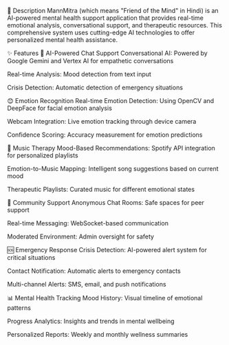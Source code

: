 📖 Description
MannMitra (which means "Friend of the Mind" in Hindi) is an AI-powered mental health support application that provides real-time emotional analysis, conversational support, and therapeutic resources. This comprehensive system uses cutting-edge AI technologies to offer personalized mental health assistance.

✨ Features
🤖 AI-Powered Chat Support
Conversational AI: Powered by Google Gemini and Vertex AI for empathetic conversations

Real-time Analysis: Mood detection from text input

Crisis Detection: Automatic detection of emergency situations

😊 Emotion Recognition
Real-time Emotion Detection: Using OpenCV and DeepFace for facial emotion analysis

Webcam Integration: Live emotion tracking through device camera

Confidence Scoring: Accuracy measurement for emotion predictions

🎵 Music Therapy
Mood-Based Recommendations: Spotify API integration for personalized playlists

Emotion-to-Music Mapping: Intelligent song suggestions based on current mood

Therapeutic Playlists: Curated music for different emotional states

👥 Community Support
Anonymous Chat Rooms: Safe spaces for peer support

Real-time Messaging: WebSocket-based communication

Moderated Environment: Admin oversight for safety

🆘 Emergency Response
Crisis Detection: AI-powered alert system for critical situations

Contact Notification: Automatic alerts to emergency contacts

Multi-channel Alerts: SMS, email, and push notifications

📊 Mental Health Tracking
Mood History: Visual timeline of emotional patterns

Progress Analytics: Insights and trends in mental wellbeing

Personalized Reports: Weekly and monthly wellness summaries
